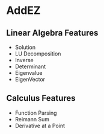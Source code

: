 # AddEZ

## Linear Algebra Features

- Solution
- LU Decomposition
- Inverse
- Determinant
- Eigenvalue
- EigenVector

## Calculus Features

- Function Parsing
- Reimann Sum
- Derivative at a Point

